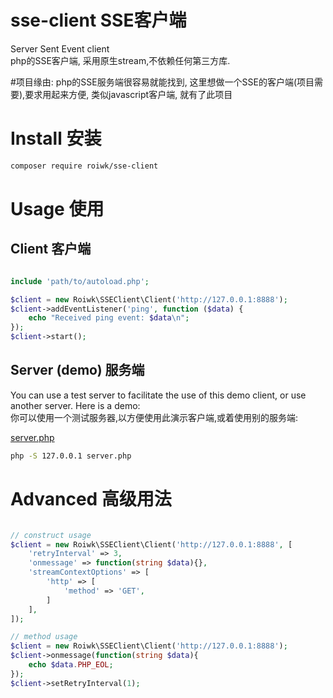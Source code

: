 # sse-client  SSE客户端
Server Sent Event client  
php的SSE客户端, 采用原生stream,不依赖任何第三方库. 

#项目缘由:
  php的SSE服务端很容易就能找到, 这里想做一个SSE的客户端(项目需要),要求用起来方便, 类似javascript客户端, 就有了此项目

# Install 安装

```sh
composer require roiwk/sse-client
```

# Usage 使用

## Client  客户端

```php

include 'path/to/autoload.php';

$client = new Roiwk\SSEClient\Client('http://127.0.0.1:8888');
$client->addEventListener('ping', function ($data) {
    echo "Received ping event: $data\n";
});
$client->start();
```


## Server (demo)  服务端

You can use a test server to facilitate the use of this demo client, or use another server. Here is a demo:  
你可以使用一个测试服务器,以方便使用此演示客户端,或着使用别的服务端:  

[server.php](./example/server.php)

```sh
php -S 127.0.0.1 server.php
```


# Advanced 高级用法

```php

// construct usage
$client = new Roiwk\SSEClient\Client('http://127.0.0.1:8888', [
    'retryInterval' => 3,
    'onmessage' => function(string $data){},
    'streamContextOptions' => [
        'http' => [
            'method' => 'GET',
        ]
    ],
]);

// method usage
$client = new Roiwk\SSEClient\Client('http://127.0.0.1:8888');
$client->onmessage(function(string $data){
    echo $data.PHP_EOL;
});
$client->setRetryInterval(1);



```






